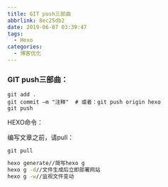```yaml
---
title: GIT push三部曲
abbrlink: 8ec25db2
date: 2019-06-07 03:39:47
tags:
  - Hexo
categories:
  - 博客优化
---
```




### GIT push三部曲：

```Git
git add .
git commit –m "注释"  # 或者：git push origin hexo
git push 
```

HEXO命令：

编写文章之前，请pull：

`git pull`

```bash
hexo generate//简写hexo g 
hexo g -d//文件生成后立即部署网站
hexo g -w//监视文件变动
```


